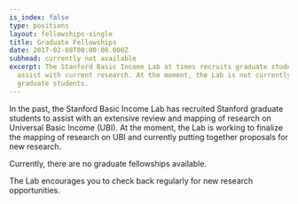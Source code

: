 ```yaml
---
is_index: false
type: positions
layout: fellowships-single
title: Graduate Fellowships
date: 2017-02-08T00:00:00.000Z
subhead: currently not available
excerpt: The Stanford Basic Income Lab at times recruits graduate students to
  assist with current research. At the moment, the Lab is not currently hiring
  graduate students.
---
```

In the past, the Stanford Basic Income Lab has recruited Stanford graduate students to assist with an extensive review and mapping of research on Universal Basic Income (UBI). At the moment, the Lab is working to finalize the mapping of research on UBI and currently putting together proposals for new research. 

Currently, there are no graduate fellowships available.

The Lab encourages you to check back regularly for new research opportunities.